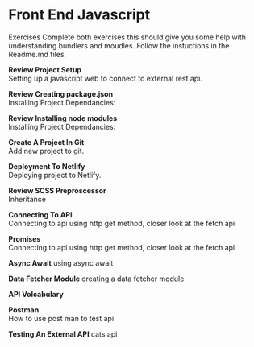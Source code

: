 # Front End Javascript 

Exercises
Complete both exercises this should give you some help with understanding bundlers and moudles.
Follow the instuctions in the Readme.md files.



__Review Project Setup__  
Setting up a javascript web to connect to external rest api.  

__Review Creating package.json__  
Installing Project Dependancies: 

__Review Installing node modules__  
Installing Project Dependancies: 


__Create A Project In Git__  
Add new project to git.  

__Deployment To Netlify__  
Deploying project to Netlify. 

__Review SCSS Preproscessor__  
Inheritance  
  
__Connecting To API__  
Connecting to api using http get method, closer look at the fetch api  

__Promises__  
Connecting to api using http get method, closer look at the fetch api

__Async Await__
using async await

__Data Fetcher Module__ 
creating a data fetcher module

__API Volcabulary__

__Postman__  
How to use post man to test api

__Testing An External API__
cats api

 